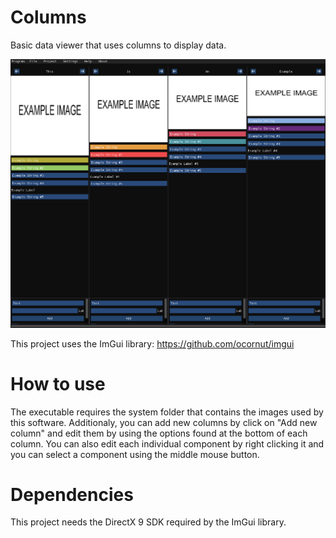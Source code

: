 # Columns
Basic data viewer that uses columns to display data.

![Preview](example.png)

This project uses the ImGui library:
https://github.com/ocornut/imgui

# How to use
The executable requires the system folder that contains the images used by this software.
Additionaly, you can add new columns by click on "Add new column" and edit them by using
the options found at the bottom of each column. You can also edit each individual component
by right clicking it and you can select a component using the middle mouse button.

# Dependencies
This project needs the DirectX 9 SDK required by the ImGui library.
